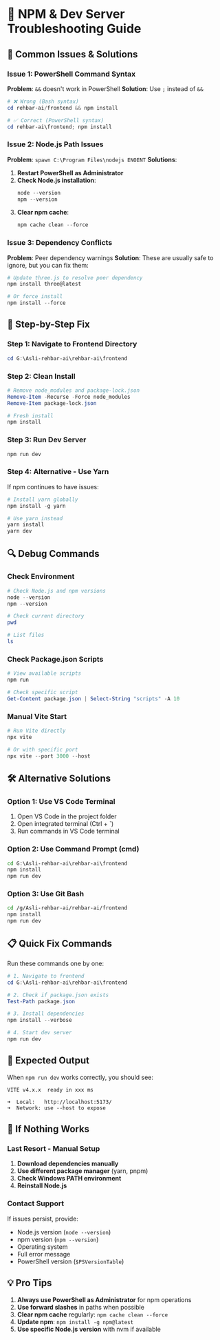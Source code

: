 # 🔧 NPM & Dev Server Troubleshooting Guide

## 🚨 Common Issues & Solutions

### Issue 1: PowerShell Command Syntax
**Problem**: `&&` doesn't work in PowerShell
**Solution**: Use `;` instead of `&&`

```powershell
# ❌ Wrong (Bash syntax)
cd rehbar-ai/frontend && npm install

# ✅ Correct (PowerShell syntax)
cd rehbar-ai\frontend; npm install
```

### Issue 2: Node.js Path Issues
**Problem**: `spawn C:\Program Files\nodejs ENOENT`
**Solutions**:

1. **Restart PowerShell as Administrator**
2. **Check Node.js installation**:
   ```powershell
   node --version
   npm --version
   ```
3. **Clear npm cache**:
   ```powershell
   npm cache clean --force
   ```

### Issue 3: Dependency Conflicts
**Problem**: Peer dependency warnings
**Solution**: These are usually safe to ignore, but you can fix them:

```powershell
# Update three.js to resolve peer dependency
npm install three@latest

# Or force install
npm install --force
```

## 🚀 Step-by-Step Fix

### Step 1: Navigate to Frontend Directory
```powershell
cd G:\Asli-rehbar-ai\rehbar-ai\frontend
```

### Step 2: Clean Install
```powershell
# Remove node_modules and package-lock.json
Remove-Item -Recurse -Force node_modules
Remove-Item package-lock.json

# Fresh install
npm install
```

### Step 3: Run Dev Server
```powershell
npm run dev
```

### Step 4: Alternative - Use Yarn
If npm continues to have issues:
```powershell
# Install yarn globally
npm install -g yarn

# Use yarn instead
yarn install
yarn dev
```

## 🔍 Debug Commands

### Check Environment
```powershell
# Check Node.js and npm versions
node --version
npm --version

# Check current directory
pwd

# List files
ls
```

### Check Package.json Scripts
```powershell
# View available scripts
npm run

# Check specific script
Get-Content package.json | Select-String "scripts" -A 10
```

### Manual Vite Start
```powershell
# Run Vite directly
npx vite

# Or with specific port
npx vite --port 3000 --host
```

## 🛠️ Alternative Solutions

### Option 1: Use VS Code Terminal
1. Open VS Code in the project folder
2. Open integrated terminal (Ctrl + `)
3. Run commands in VS Code terminal

### Option 2: Use Command Prompt (cmd)
```cmd
cd G:\Asli-rehbar-ai\rehbar-ai\frontend
npm install
npm run dev
```

### Option 3: Use Git Bash
```bash
cd /g/Asli-rehbar-ai/rehbar-ai/frontend
npm install
npm run dev
```

## 📋 Quick Fix Commands

Run these commands one by one:

```powershell
# 1. Navigate to frontend
cd G:\Asli-rehbar-ai\rehbar-ai\frontend

# 2. Check if package.json exists
Test-Path package.json

# 3. Install dependencies
npm install --verbose

# 4. Start dev server
npm run dev
```

## 🎯 Expected Output

When `npm run dev` works correctly, you should see:
```
VITE v4.x.x  ready in xxx ms

➜  Local:   http://localhost:5173/
➜  Network: use --host to expose
```

## 🚨 If Nothing Works

### Last Resort - Manual Setup
1. **Download dependencies manually**
2. **Use different package manager** (yarn, pnpm)
3. **Check Windows PATH environment**
4. **Reinstall Node.js**

### Contact Support
If issues persist, provide:
- Node.js version (`node --version`)
- npm version (`npm --version`)
- Operating system
- Full error message
- PowerShell version (`$PSVersionTable`)

## 💡 Pro Tips

1. **Always use PowerShell as Administrator** for npm operations
2. **Use forward slashes** in paths when possible
3. **Clear npm cache** regularly: `npm cache clean --force`
4. **Update npm**: `npm install -g npm@latest`
5. **Use specific Node.js version** with nvm if available
